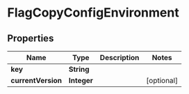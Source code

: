 

# FlagCopyConfigEnvironment


## Properties

Name | Type | Description | Notes
------------ | ------------- | ------------- | -------------
**key** | **String** |  | 
**currentVersion** | **Integer** |  |  [optional]



